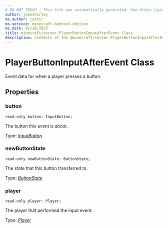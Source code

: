```yaml
---
# DO NOT TOUCH — This file was automatically generated. See https://github.com/mojang/minecraftapidocsgenerator to modify descriptions, examples, etc.
author: jakeshirley
ms.author: jashir
ms.service: minecraft-bedrock-edition
ms.date: 02/10/2025
title: minecraft/server.PlayerButtonInputAfterEvent Class
description: Contents of the @minecraft/server.PlayerButtonInputAfterEvent class.
---
```

# PlayerButtonInputAfterEvent Class

Event data for when a player presses a button.

## Properties

### **button**
`read-only button: InputButton;`

The button this event is about.

Type: [*InputButton*](InputButton.md)

### **newButtonState**
`read-only newButtonState: ButtonState;`

The state that this button transferred to.

Type: [*ButtonState*](ButtonState.md)

### **player**
`read-only player: Player;`

The player that performed the input event.

Type: [*Player*](Player.md)
